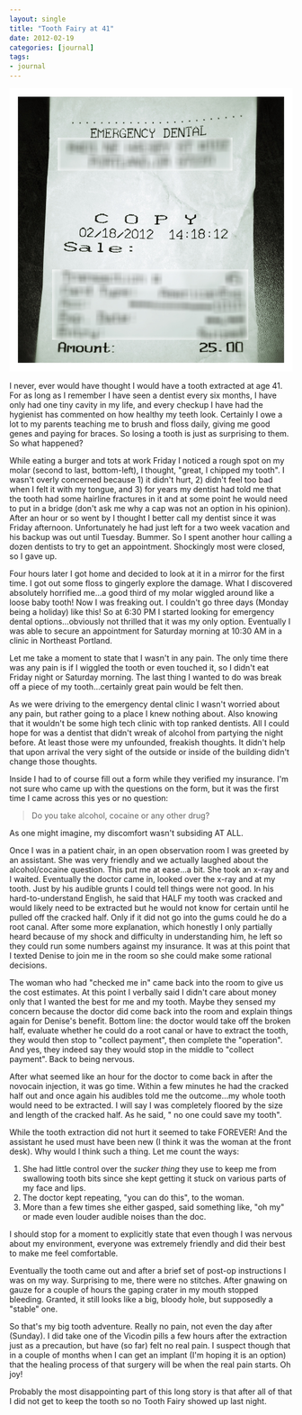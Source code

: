 ```yaml
---
layout: single
title: "Tooth Fairy at 41"
date: 2012-02-19
categories: [journal]
tags:
- journal
---
```


![Emergency Dental][pic]

I never, ever would have thought I would have a tooth extracted at age 41. For as long as I remember I have seen a dentist every six months, I have only had one tiny cavity in my life, and every checkup I have had the hygienist has commented on how healthy my teeth look. Certainly I owe a lot to my parents teaching me to brush and floss daily, giving me good genes and paying for braces. So losing a tooth is just as surprising to them. So what happened?

While eating a burger and tots at work Friday I noticed a rough spot on my molar (second to last, bottom-left), I thought, "great, I chipped my tooth". I wasn't overly concerned because 1) it didn't hurt, 2) didn't feel too bad when I felt it with my tongue, and 3) for years my dentist had told me that the tooth had some hairline fractures in it and at some point he would need to put in a bridge (don't ask me why a cap was not an option in his opinion). After an hour or so went by I thought I better call my dentist since it was Friday afternoon. Unfortunately he had just left for a two week vacation and his backup was out until Tuesday. Bummer. So I spent another hour calling a dozen dentists to try to get an appointment. Shockingly most were closed, so I gave up.

Four hours later I got home and decided to look at it in a mirror for the first time. I got out some floss to gingerly explore the damage. What I discovered absolutely horrified me...a good third of my molar wiggled around like a loose baby tooth! Now I was freaking out. I couldn't go three days (Monday being a holiday) like this! So at 6:30 PM I started looking for emergency dental options...obviously not thrilled that it was my only option. Eventually I was able to secure an appointment for Saturday morning at 10:30 AM in a clinic in Northeast Portland.

Let me take a moment to state that I wasn't in any pain. The only time there was any pain is if I wiggled the tooth or even touched it, so I didn't eat Friday night or Saturday morning. The last thing I wanted to do was break off a piece of my tooth...certainly great pain would be felt then.

As we were driving to the emergency dental clinic I wasn't worried about any pain, but rather going to a place I knew nothing about. Also knowing that it wouldn't be some high tech clinic with top ranked dentists. All I could hope for was a dentist that didn't wreak of alcohol from partying the night before. At least those were my unfounded, freakish thoughts. It didn't help that upon arrival the very sight of the outside or inside of the building didn't change those thoughts.

Inside I had to of course fill out a form while they verified my insurance. I'm not sure who came up with the questions on the form, but it was the first time I came across this yes or no question:

> Do you take alcohol, cocaine or any other drug?

As one might imagine, my discomfort wasn't subsiding AT ALL. 

Once I was in a patient chair, in an open observation room I was greeted by an assistant. She was very friendly and we actually laughed about the alcohol/cocaine question. This put me at ease...a bit. She took an x-ray and I waited. Eventually the doctor came in, looked over the x-ray and at my tooth. Just by his audible grunts I could tell things were not good. In his hard-to-understand English, he said that HALF my tooth was cracked and would likely need to be extracted but he would not know for certain until he pulled off the cracked half. Only if it did not go into the gums could he do a root canal. After some more explanation, which honestly I only partially heard because of my shock and difficulty in understanding him, he left so they could run some numbers against my insurance. It was at this point that I texted Denise to join me in the room so she could make some rational decisions.

The woman who had "checked me in" came back into the room to give us the cost estimates. At this point I verbally said I didn't care about money only that I wanted the best for me and my tooth. Maybe they sensed my concern because the doctor did come back into the room and explain things again for Denise's benefit. Bottom line: the doctor would take off the broken half, evaluate whether he could do a root canal or have to extract the tooth, they would then stop to "collect payment", then complete the "operation". And yes, they indeed say they would stop in the middle to "collect payment". Back to being nervous.

After what seemed like an hour for the doctor to come back in after the novocain injection, it was go time. Within a few minutes he had the cracked half out and once again his audibles told me the outcome...my whole tooth would need to be extracted. I will say I was completely floored by the size and length of the cracked half. As he said, " no one could save my tooth".

While the tooth extraction did not hurt it seemed to take FOREVER! And the assistant he used must have been new (I think it was the woman at the front desk). Why would I think such a thing. Let me count the ways:

1. She had little control over the *sucker thing* they use to keep me from swallowing tooth bits since she kept getting it stuck on various parts of my face and lips.
1. The doctor kept repeating, "you can do this", to the woman.
1. More than a few times she either gasped, said something like, "oh my" or made even louder audible noises than the doc.

I should stop for a moment to explicitly state that even though I was nervous about my environment, everyone was extremely friendly and did their best to make me feel comfortable. 

Eventually the tooth came out and after a brief set of post-op instructions I was on my way. Surprising to me, there were no stitches. After gnawing on gauze for a couple of hours the gaping crater in my mouth stopped bleeding. Granted, it still looks like a big, bloody hole, but supposedly a "stable" one.

So that's my big tooth adventure. Really no pain, not even the day after (Sunday). I did take one of the Vicodin pills a few hours after the extraction just as a precaution, but have (so far) felt no real pain. I suspect though that in a couple of months when I can get an implant (I'm hoping it is an option) that the healing process of that surgery will be when the real pain starts. Oh joy!

Probably the most disappointing part of this long story is that after all of that I did not get to keep the tooth so no Tooth Fairy showed up last night.

[pic]: /uploads/2012/02/20110218-EmergencyDental-iPhone.jpg